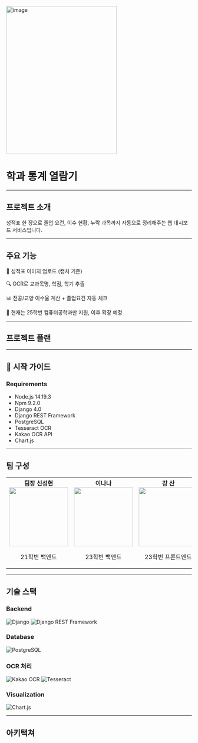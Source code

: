 <img width="300" height="402" alt="image" src="https://github.com/user-attachments/assets/f9866bb5-cd2b-4bcc-8897-a163171084f8" />

# 학과 통계 열람기

---

## 프로젝트 소개

성적표 한 장으로 졸업 요건, 이수 현황, 누락 과목까지 자동으로 정리해주는 웹 대시보드 서비스입니다.

---

## 주요 기능

📸 성적표 이미지 업로드 (캡처 기준)

🔍 OCR로 교과목명, 학점, 학기 추출

📊 전공/교양 이수율 계산 + 졸업요건 자동 체크

🎯 현재는 25학번 컴퓨터공학과만 지원, 이후 확장 예정

---

## 프로젝트 플랜

---

## 📂 시작 가이드
### Requirements
- Node.js 14.19.3
- Npm 9.2.0
- Django 4.0
- Django REST Framework
- PostgreSQL
- Tesseract OCR
- Kakao OCR API
- Chart.js

---

## 팀 구성

<table>
  <tr>
    <td align="center" width="20%">
      <strong>팀장 신성현</strong><br/>
      <img width="160px" src="https://via.placeholder.com/160?text=Profile" />
      <p>21학번 백엔드</p>
    </td>
    <td align="center" width="20%">
      <strong>이나나</strong><br/>
      <img width="160px" src="https://via.placeholder.com/160?text=Profile" />
      <p>23학번 백엔드</p>
    </td>
    <td align="center" width="20%">
      <strong>강 산</strong><br/>
      <img width="160px" src="https://via.placeholder.com/160?text=Profile" />
      <p>23학번 프론트엔드</p>
    </td>
    <td align="center" width="20%">
      <strong>김의림</strong><br/>
      <img width="160px" src="https://via.placeholder.com/160?text=Profile" />
      <p>23학번 프론트엔드</p>
    </td>
    <td align="center" width="20%">
      <strong>곽유나</strong><br/>
      <img width="160px" src="https://via.placeholder.com/160?text=Profile" />
      <p>24학번 디자이너</p>
    </td>
  </tr>
</table>

---

## 기술 스택

### Backend
![Django](https://img.shields.io/badge/Django-092E20?style=for-the-badge&logo=django&logoColor=white)
![Django REST Framework](https://img.shields.io/badge/Django%20REST%20Framework-009688?style=for-the-badge&logo=django&logoColor=white)

### Database
![PostgreSQL](https://img.shields.io/badge/PostgreSQL-336791?style=for-the-badge&logo=postgresql&logoColor=white)

### OCR 처리
![Kakao OCR](https://img.shields.io/badge/Kakao%20OCR-FEE500?style=for-the-badge&logo=kakaotalk&logoColor=black)
![Tesseract](https://img.shields.io/badge/Tesseract-0099FF?style=for-the-badge&logo=tesseract&logoColor=white)

### Visualization
![Chart.js](https://img.shields.io/badge/Chart.js-100000?style=for-the-badge&logo=chartdotjs&logoColor=F7931E)


---

## 아키택쳐
